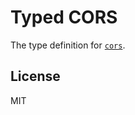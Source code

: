 # Typed CORS

The type definition for [`cors`](https://github.com/expressjs/cors).

## License

MIT
